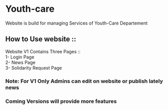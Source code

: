 # Youth-care
Website is build for managing Services of Youth-Care Departement 
## How to Use website ::
Website V1 Contains Three Pages ::      
1- Login Page     
2- News Page     
3- Solidarity Request Page    
### Note: For V1 Only Admins can edit on website or publish lately news
### Coming Versions will provide more features